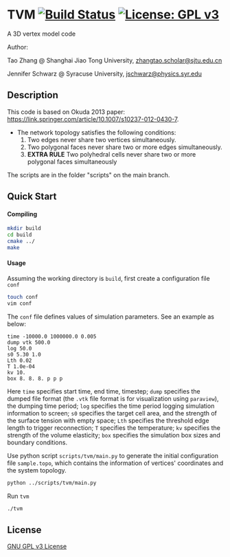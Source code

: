 # TVM [![Build Status][1]][2] [![License: GPL v3](https://img.shields.io/badge/License-GPLv3-blue.svg)](https://www.gnu.org/licenses/gpl-3.0)

[1]: https://travis-ci.com/ZhangTao-SJTU/tvm.svg?token=YPqm5yHsQT7PD3VM6WG5&branch=main
[2]: https://travis-ci.com/ZhangTao-SJTU/tvm

A 3D vertex model code 

Author: 

Tao Zhang @ Shanghai Jiao Tong University, zhangtao.scholar@sjtu.edu.cn

Jennifer Schwarz @ Syracuse University, jschwarz@physics.syr.edu

## Description
This code is based on Okuda 2013 paper: https://link.springer.com/article/10.1007/s10237-012-0430-7. 

- The network topology satisfies the following conditions:
  1. Two edges never share two vertices simultaneously. 
  2. Two polygonal faces never share two or more edges simultaneously. 
  3. **EXTRA RULE** Two polyhedral cells never share two or more polygonal faces simultaneously

The scripts are in the folder "scripts" on the main branch.

## Quick Start
#### Compiling
```bash
mkdir build
cd build
cmake ../
make
```

#### Usage
Assuming the working directory is `build`, first create a configuration file `conf`
```bash
touch conf
vim conf
```
The `conf` file defines values of simulation parameters. See an example as below: 
```
time -10000.0 1000000.0 0.005
dump vtk 500.0
log 50.0
s0 5.30 1.0
Lth 0.02
T 1.0e-04
kv 10.
box 8. 8. 8. p p p
```
Here `time` specifies start time, end time, timestep;
`dump` specifies the dumped file format (the `.vtk` file format is for visualization using `paraview`), the dumping time period;
`log` specifies the time period logging simulation information to screen;
`s0` specifies the target cell area, and the strength of the surface tension with empty space;
`Lth` specifies the threshold edge length to trigger reconnection;
`T` specifies the temperature;
`kv` specifies the strength of the volume elasticity;
`box` specifies the simulation box sizes and boundary conditions. 

Use python script `scripts/tvm/main.py` to generate the initial configuration file `sample.topo`, 
which contains the information of vertices' coordinates and the system topology. 
```bash
python ../scripts/tvm/main.py
```

Run `tvm`
```bash
./tvm
```

## License
[GNU GPL v3 License](./LICENSE.md)
